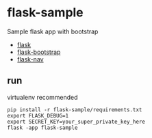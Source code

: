 # flask-sample
Sample flask app with bootstrap

- [flask](http://flask.pocoo.org/)
- [flask-bootstrap](https://pythonhosted.org/Flask-Bootstrap/)
- [flask-nav](http://pythonhosted.org/Flask-Bootstrap/nav.html)

## run
virtualenv recommended
```
pip install -r flask-sample/requirements.txt
export FLASK_DEBUG=1
export SECRET_KEY=your_super_private_key_here
flask -app flask-sample
```